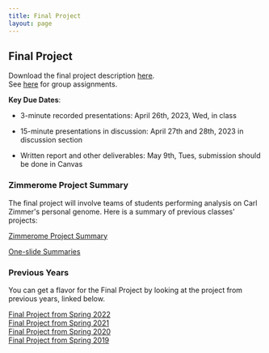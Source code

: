 ```yaml
---
title: Final Project
layout: page
---
```


## Final Project

Download the final project description [here](http://files2.gersteinlab.org/public-docs/2023/03.10/cbb752b23-final-v2.pdf).  
See [here](https://docs.google.com/spreadsheets/d/12eF1q4HXe_D7Pig2947wOGnLPG8hf17inPpPseQwuFw/edit#gid=1373076059) for group assignments.

**Key Due Dates**:

* 3-minute recorded presentations: April 26th, 2023, Wed, in class

* 15-minute presentations in discussion: April 27th and 28th, 2023 in discussion section 

* Written report and other deliverables: May 9th, Tues, submission should be done in Canvas


### Zimmerome Project Summary
The final project will involve teams of students performing analysis on Carl Zimmer's personal genome. Here is a summary of previous classes' projects:

[Zimmerome Project Summary](http://files2.gersteinlab.org/public-docs/2022/12.09/zimmerome_project_summary.pptx)

[One-slide Summaries](http://files2.gersteinlab.org/public-docs/2022/12.09/one_slide_summary_(zimmerome)_111522.pptx)


### Previous Years
You can get a flavor for the Final Project by looking at the project from previous years, linked below.

[Final Project from Spring 2022](http://cbb752b22.gersteinlab.org/final)  
[Final Project from Spring 2021](http://cbb752b21.gersteinlab.org/final)  
[Final Project from Spring 2020](http://cbb752b20.gersteinlab.org/final)    
[Final Project from Spring 2019](http://cbb752b19.gersteinlab.org/final)
